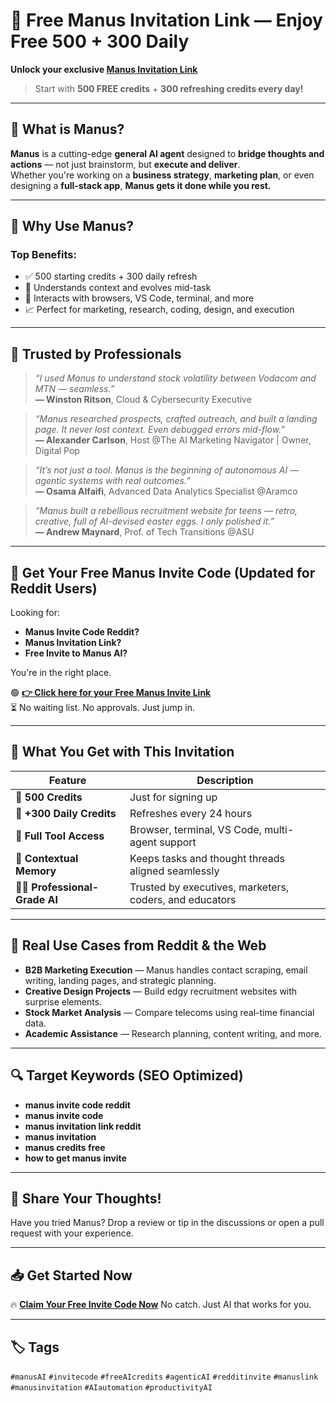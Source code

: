 # 🎯 Free Manus Invitation Link — Enjoy Free 500 + 300 Daily

**Unlock your exclusive [Manus Invitation Link](https://manus.im/invitation/K5NPDMCGXTDHIIZ)**  
> Start with **500 FREE credits** + **300 refreshing credits every day!**  

---

## 📌 What is Manus?

**Manus** is a cutting-edge **general AI agent** designed to **bridge thoughts and actions** — not just brainstorm, but **execute and deliver**.  
Whether you're working on a **business strategy**, **marketing plan**, or even designing a **full-stack app**, **Manus gets it done while you rest.**

---

## 🚀 Why Use Manus?  
### Top Benefits:
- ✅ 500 starting credits + 300 daily refresh
- 🧠 Understands context and evolves mid-task
- 🔧 Interacts with browsers, VS Code, terminal, and more
- 📈 Perfect for marketing, research, coding, design, and execution

---

## 🌟 Trusted by Professionals

> _“I used Manus to understand stock volatility between Vodacom and MTN — seamless.”_  
**— Winston Ritson**, Cloud & Cybersecurity Executive

> _“Manus researched prospects, crafted outreach, and built a landing page. It never lost context. Even debugged errors mid-flow.”_  
**— Alexander Carlson**, Host @The AI Marketing Navigator | Owner, Digital Pop

> _“It’s not just a tool. Manus is the beginning of autonomous AI — agentic systems with real outcomes.”_  
**— Osama Alfaifi**, Advanced Data Analytics Specialist @Aramco

> _“Manus built a rebellious recruitment website for teens — retro, creative, full of AI-devised easter eggs. I only polished it.”_  
**— Andrew Maynard**, Prof. of Tech Transitions @ASU

---

## 🔗 Get Your Free Manus Invite Code (Updated for Reddit Users)

Looking for:
- **Manus Invite Code Reddit?**
- **Manus Invitation Link?**
- **Free Invite to Manus AI?**

You're in the right place.

🟢 **[👉 Click here for your Free Manus Invite Link](https://manus.im/invitation/K5NPDMCGXTDHIIZ)**  
⏳ No waiting list. No approvals. Just jump in.

---

## 🎁 What You Get with This Invitation

| Feature                        | Description                                                  |
|-------------------------------|--------------------------------------------------------------|
| 🎉 **500 Credits**            | Just for signing up                                          |
| 🔄 **+300 Daily Credits**     | Refreshes every 24 hours                                     |
| 🔧 **Full Tool Access**       | Browser, terminal, VS Code, multi-agent support              |
| 🧠 **Contextual Memory**      | Keeps tasks and thought threads aligned seamlessly           |
| 🧑‍💼 **Professional-Grade AI** | Trusted by executives, marketers, coders, and educators       |

---

## 📘 Real Use Cases from Reddit & the Web

- **B2B Marketing Execution** — Manus handles contact scraping, email writing, landing pages, and strategic planning.
- **Creative Design Projects** — Build edgy recruitment websites with surprise elements.
- **Stock Market Analysis** — Compare telecoms using real-time financial data.
- **Academic Assistance** — Research planning, content writing, and more.

---

## 🔍 Target Keywords (SEO Optimized)

* **manus invite code reddit**
* **manus invite code**
* **manus invitation link reddit**
* **manus invitation**
* **manus credits free**
* **how to get manus invite**

---

## 📢 Share Your Thoughts!

Have you tried Manus?
Drop a review or tip in the discussions or open a pull request with your experience.

---

## 📥 Get Started Now

🔥 **[Claim Your Free Invite Code Now](https://manus.im/invitation/K5NPDMCGXTDHIIZ)**
No catch. Just AI that works for you.

---

## 🏷️ Tags

`#manusAI` `#invitecode` `#freeAIcredits` `#agenticAI` `#redditinvite` `#manuslink` `#manusinvitation` `#AIautomation` `#productivityAI`
